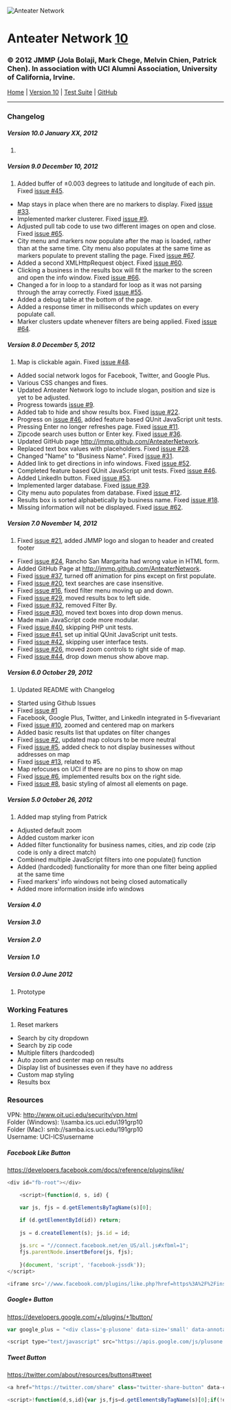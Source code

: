 ![Anteater Network](http://i.imgur.com/4oVj3.png)
# Anteater Network [10](https://instdav.ics.uci.edu//~191grp10/10/)
### © 2012 JMMP (Jola Bolaji, Mark Chege, Melvin Chien, Patrick Chen). In association with UCI Alumni Association, University of California, Irvine.

[Home](http://jmmp.github.com/AnteaterNetwork) | [Version 10](https://instdav.ics.uci.edu/~191grp10/10/) | [Test Suite](https://instdav.ics.uci.edu/~191grp10/10/qunit/) | [GitHub](https://github.com/jmmp/AnteaterNetwork)

- - -
### Changelog
##### Version 10.0 January XX, 2012
1. 

##### Version 9.0 December 10, 2012
1. Added buffer of ±0.003 degrees to latitude and longitude of each pin. Fixed [issue #45](https://github.com/JMMP/AnteaterNetwork/issues/45).
* Map stays in place when there are no markers to display. Fixed [issue #33](https://github.com/JMMP/AnteaterNetwork/issues/33).
* Implemented marker clusterer. Fixed [issue #9](https://github.com/JMMP/AnteaterNetwork/issues/9).
* Adjusted pull tab code to use two different images on open and close. Fixed [issue #65](https://github.com/JMMP/AnteaterNetwork/issues/65).
* City menu and markers now populate after the map is loaded, rather than at the same time. City menu also populates at the same time as markers populate to prevent stalling the page. Fixed [issue #67](https://github.com/JMMP/AnteaterNetwork/issues/67).
* Added a second XMLHttpRequest object. Fixed [issue #60](https://github.com/JMMP/AnteaterNetwork/issues/60).
* Clicking a business in the results box will fit the marker to the screen and open the info window. Fixed [issue #66](https://github.com/JMMP/AnteaterNetwork/issues/66).
* Changed a for in loop to a standard for loop as it was not parsing through the array correctly. Fixed [issue #55](https://github.com/JMMP/AnteaterNetwork/issues/55).
* Added a debug table at the bottom of the page.
* Added a response timer in milliseconds which updates on every populate call.
* Marker clusters update whenever filters are being applied. Fixed [issue #64](https://github.com/JMMP/AnteaterNetwork/issues/64).

##### Version 8.0 December 5, 2012
1. Map is clickable again. Fixed [issue #48](https://github.com/JMMP/AnteaterNetwork/issues/48).
* Added social network logos for Facebook, Twitter, and Google Plus.
* Various CSS changes and fixes.
* Updated Anteater Network logo to include slogan, position and size is yet to be adjusted.
* Progress towards [issue #9](https://github.com/JMMP/AnteaterNetwork/issues/9).
* Added tab to hide and show results box. Fixed [issue #22](https://github.com/JMMP/AnteaterNetwork/issues/22).
* Progress on [issue #46](https://github.com/JMMP/AnteaterNetwork/issues/46), added feature based QUnit JavaScript unit tests.
* Pressing Enter no longer refreshes page. Fixed [issue #11](https://github.com/JMMP/AnteaterNetwork/issues/11).
* Zipcode search uses button or Enter key. Fixed [issue #36](https://github.com/JMMP/AnteaterNetwork/issues/36).
* Updated GitHub page <http://jmmp.github.com/AnteaterNetwork>.
* Replaced text box values with placeholders. Fixed [issue #28](https://github.com/JMMP/AnteaterNetwork/issues/28).
* Changed "Name" to "Business Name". Fixed [issue #31](https://github.com/JMMP/AnteaterNetwork/issues/31).
* Added link to get directions in info windows. Fixed [issue #52](https://github.com/JMMP/AnteaterNetwork/issues/52).
* Completed feature based QUnit JavaScript unit tests. Fixed [issue #46](https://github.com/JMMP/AnteaterNetwork/issues/46).
* Added LinkedIn button. Fixed [issue #53](https://github.com/JMMP/AnteaterNetwork/issues/53).
* Implemented larger database. Fixed [issue #39](https://github.com/JMMP/AnteaterNetwork/issues/39).
* City menu auto populates from database. Fixed [issue #12](https://github.com/JMMP/AnteaterNetwork/issues/12).
* Results box is sorted alphabetically by business name. Fixed [issue #18](https://github.com/JMMP/AnteaterNetwork/issues/18).
* Missing information will not be displayed. Fixed [issue #62](https://github.com/JMMP/AnteaterNetwork/issues/62).


##### Version 7.0 November 14, 2012
1. Fixed [issue #21](https://github.com/JMMP/AnteaterNetwork/issues/21), added JMMP logo and slogan to header and created footer
* Fixed [issue #24](https://github.com/JMMP/AnteaterNetwork/issues/24), Rancho San Margarita had wrong value in HTML form.
* Added GitHub Page at <http://jmmp.github.com/AnteaterNetwork>.
* Fixed [issue #37](https://github.com/JMMP/AnteaterNetwork/issues/37), turned off animation for pins except on first populate.
* Fixed [issue #20](https://github.com/JMMP/AnteaterNetwork/issues/20), text searches are case insensitive.
* Fixed [issue #16](https://github.com/JMMP/AnteaterNetwork/issues/16), fixed filter menu moving up and down.
* Fixed [issue #29](https://github.com/JMMP/AnteaterNetwork/issues/29), moved results box to left side.
* Fixed [issue #32](https://github.com/JMMP/AnteaterNetwork/issues/32), removed Filter By.
* Fixed [issue #30](https://github.com/JMMP/AnteaterNetwork/issues/30), moved text boxes into drop down menus.
* Made main JavaScript code more modular.
* Fixed [issue #40](https://github.com/JMMP/AnteaterNetwork/issues/40), skipping PHP unit tests.
* Fixed [issue #41](https://github.com/JMMP/AnteaterNetwork/issues/41), set up initial QUnit JavaScript unit tests.
* Fixed [issue #42](https://github.com/JMMP/AnteaterNetwork/issues/42), skipping user interface tests.
* Fixed [issue #26](https://github.com/JMMP/AnteaterNetwork/issues/26), moved zoom controls to right side of map.
* Fixed [issue #44](https://github.com/JMMP/AnteaterNetwork/issues/44), drop down menus show above map.

##### Version 6.0 October 29, 2012
1. Updated README with Changelog
* Started using Github Issues
* Fixed [issue #1](https://github.com/JMMP/AnteaterNetwork/issues/1)
* Facebook, Google Plus, Twitter, and LinkedIn integrated in 5-fivevariant
* Fixed [issue #10](https://github.com/JMMP/AnteaterNetwork/issues/10), zoomed and centered map on markers
* Added basic results list that updates on filter changes
* Fixed [issue #2](https://github.com/JMMP/AnteaterNetwork/issues/2), updated map colours to be more neutral
* Fixed [issue #5](https://github.com/JMMP/AnteaterNetwork/issues/5), added check to not display businesses without addresses on map
* Fixed [issue #13](https://github.com/JMMP/AnteaterNetwork/issues/13), related to #5.
* Map refocuses on UCI if there are no pins to show on map
* Fixed [issue #6](https://github.com/JMMP/AnteaterNetwork/issues/6), implemented results box on the right side.
* Fixed [issue #8](https://github.com/JMMP/AnteaterNetwork/issues/8), basic styling of almost all elements on page.

##### Version 5.0 October 26, 2012
1. Added map styling from Patrick
* Adjusted default zoom
* Added custom marker icon
* Added filter functionality for business names, cities, and zip code
(zip code is only a direct match)
* Combined multiple JavaScript filters into one populate() function
* Added (hardcoded) functionality for more than one filter being applied
at the same time
* Fixed markers' info windows not being closed automatically
* Added more information inside info windows

##### Version 4.0

##### Version 3.0

##### Version 2.0

##### Version 1.0

##### Version 0.0 June 2012
1. Prototype


### Working Features
1. Reset markers
* Search by city dropdown
* Search by zip code
* Multiple filters (hardcoded)
* Auto zoom and center map on results
* Display list of businesses even if they have no address
* Custom map styling
* Results box


### Resources
VPN: <http://www.oit.uci.edu/security/vpn.html>  
Folder (Windows): \\\\samba.ics.uci.edu\191grp10  
Folder (Mac): smb://samba.ics.uci.edu/191grp10  
Username: UCI-ICS\username  

##### Facebook Like Button
<https://developers.facebook.com/docs/reference/plugins/like/>

````javascript
<div id="fb-root"></div>

	<script>(function(d, s, id) {

	var js, fjs = d.getElementsByTagName(s)[0];

	if (d.getElementById(id)) return;
	
	js = d.createElement(s); js.id = id;
		
	js.src = "//connect.facebook.net/en_US/all.js#xfbml=1";
	fjs.parentNode.insertBefore(js, fjs);
	
	}(document, 'script', 'facebook-jssdk'));
</script>

<iframe src='//www.facebook.com/plugins/like.php?href=https%3A%2F%2Finstdav.ics.uci.edu%2F%7E191grp10%2F5-fivevariant%2F&amp;send=false&amp;layout=button_count&amp;width=60&amp;show_faces=false&amp;action=like&amp;colorscheme=light&amp;font&amp;height=21' scrolling='no' frameborder='0' style='border:none; overflow:hidden; width:100px; height:21px;' allowTransparency='true'></iframe>
````

##### Google+ Button
<https://developers.google.com/+/plugins/+1button/>

````javascript
var google_plus = "<div class='g-plusone' data-size='small' data-annotation='none' data-href='https://instdav.ics.uci.edu/~191grp10/5-fivevariant/'></div>";

<script type="text/javascript" src="https://apis.google.com/js/plusone.js"></script>
````

##### Tweet Button
<https://twitter.com/about/resources/buttons#tweet>
````javascript
<a href="https://twitter.com/share" class="twitter-share-button" data-count="none">Tweet</a>

<script>!function(d,s,id){var js,fjs=d.getElementsByTagName(s)[0];if(!d.getElementById(id)){js=d.createElement(s);js.id=id;js.src="//platform.twitter.com/widgets.js";fjs.parentNode.insertBefore(js,fjs);}}(document,"script","twitter-wjs");</script>
````